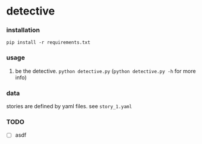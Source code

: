 # detective

### installation
`pip install -r requirements.txt`

### usage
1. be the detective. `python detective.py` (`python detective.py -h` for more info)

### data
stories are defined by yaml files. see `story_1.yaml`

### TODO
- [ ] asdf
